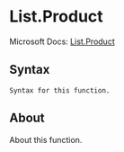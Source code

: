 ---
---

# List.Product

Microsoft Docs: [List.Product](https://docs.microsoft.com/en-us/powerquery-m/list-product)

## Syntax

```powerquery-m
Syntax for this function.
```

## About

About this function.

